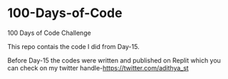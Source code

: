 # 100-Days-of-Code
100 Days of Code Challenge

This repo contais the code I did from Day-15.

Before Day-15 the codes were written and published on Replit which you can check on my twitter handle-https://twitter.com/adithya_st
